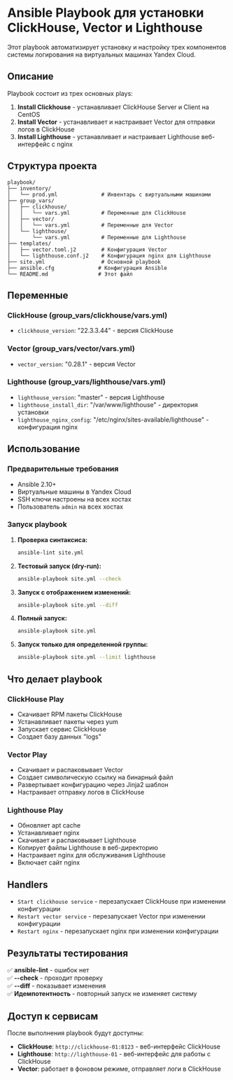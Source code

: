 # Ansible Playbook для установки ClickHouse, Vector и Lighthouse

Этот playbook автоматизирует установку и настройку трех компонентов системы логирования на виртуальных машинах Yandex Cloud.

## Описание

Playbook состоит из трех основных plays:

1. **Install Clickhouse** - устанавливает ClickHouse Server и Client на CentOS
2. **Install Vector** - устанавливает и настраивает Vector для отправки логов в ClickHouse
3. **Install Lighthouse** - устанавливает и настраивает Lighthouse веб-интерфейс с nginx

## Структура проекта

```
playbook/
├── inventory/
│   └── prod.yml              # Инвентарь с виртуальными машинами
├── group_vars/
│   ├── clickhouse/
│   │   └── vars.yml          # Переменные для ClickHouse
│   ├── vector/
│   │   └── vars.yml          # Переменные для Vector
│   └── lighthouse/
│       └── vars.yml          # Переменные для Lighthouse
├── templates/
│   ├── vector.toml.j2        # Конфигурация Vector
│   └── lighthouse.conf.j2    # Конфигурация nginx для Lighthouse
├── site.yml                  # Основной playbook
├── ansible.cfg              # Конфигурация Ansible
└── README.md                # Этот файл
```

## Переменные

### ClickHouse (group_vars/clickhouse/vars.yml)
- `clickhouse_version`: "22.3.3.44" - версия ClickHouse

### Vector (group_vars/vector/vars.yml)
- `vector_version`: "0.28.1" - версия Vector

### Lighthouse (group_vars/lighthouse/vars.yml)
- `lighthouse_version`: "master" - версия Lighthouse
- `lighthouse_install_dir`: "/var/www/lighthouse" - директория установки
- `lighthouse_nginx_config`: "/etc/nginx/sites-available/lighthouse" - конфигурация nginx

## Использование

### Предварительные требования
- Ansible 2.10+
- Виртуальные машины в Yandex Cloud
- SSH ключи настроены на всех хостах
- Пользователь `admin` на всех хостах

### Запуск playbook

1. **Проверка синтаксиса:**
   ```bash
   ansible-lint site.yml
   ```

2. **Тестовый запуск (dry-run):**
   ```bash
   ansible-playbook site.yml --check
   ```

3. **Запуск с отображением изменений:**
   ```bash
   ansible-playbook site.yml --diff
   ```

4. **Полный запуск:**
   ```bash
   ansible-playbook site.yml
   ```

5. **Запуск только для определенной группы:**
   ```bash
   ansible-playbook site.yml --limit lighthouse
   ```

## Что делает playbook

### ClickHouse Play
- Скачивает RPM пакеты ClickHouse
- Устанавливает пакеты через yum
- Запускает сервис ClickHouse
- Создает базу данных "logs"

### Vector Play
- Скачивает и распаковывает Vector
- Создает символическую ссылку на бинарный файл
- Развертывает конфигурацию через Jinja2 шаблон
- Настраивает отправку логов в ClickHouse

### Lighthouse Play
- Обновляет apt cache
- Устанавливает nginx
- Скачивает и распаковывает Lighthouse
- Копирует файлы Lighthouse в веб-директорию
- Настраивает nginx для обслуживания Lighthouse
- Включает сайт nginx

## Handlers

- `Start clickhouse service` - перезапускает ClickHouse при изменении конфигурации
- `Restart vector service` - перезапускает Vector при изменении конфигурации
- `Restart nginx` - перезапускает nginx при изменении конфигурации

## Результаты тестирования

✅ **ansible-lint** - ошибок нет  
✅ **--check** - проходит проверку  
✅ **--diff** - показывает изменения  
✅ **Идемпотентность** - повторный запуск не изменяет систему

## Доступ к сервисам

После выполнения playbook будут доступны:
- **ClickHouse**: `http://clickhouse-01:8123` - веб-интерфейс ClickHouse
- **Lighthouse**: `http://lighthouse-01` - веб-интерфейс для работы с ClickHouse
- **Vector**: работает в фоновом режиме, отправляет логи в ClickHouse